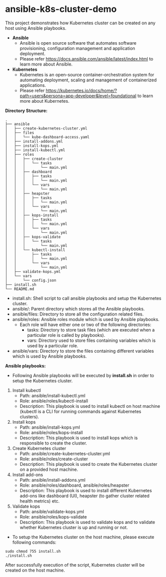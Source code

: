 # ansible-k8s-cluster-demo

This project demonstrates how Kubernetes cluster can be created on any host using Ansible playbooks.

- **Ansible**
  - Ansible is open source software that automates software provisioning, configuration management and application deployment.
  - Please refer https://docs.ansible.com/ansible/latest/index.html to learn more about Ansible.
- **Kubernetes**
  - Kubernetes is an open-source container-orchestration system for automating deployment, scaling and management of containerized applications.
  - Please refer https://kubernetes.io/docs/home/?path=users&persona=app-developer&level=foundational to learn more about Kubernetes.

**Directory Structure:**
```
.
├── ansible
│   ├── create-kubernetes-cluster.yml
│   ├── files
│   │   └── kube-dashboard-access.yaml
│   ├── install-addons.yml
│   ├── install-kops.yml
│   ├── install-kubectl.yml
│   ├── roles
│   │   ├── create-cluster
│   │   │   └── tasks
│   │   │       └── main.yml
│   │   ├── dashboard
│   │   │   ├── tasks
│   │   │   │   └── main.yml
│   │   │   └── vars
│   │   │       └── main.yml
│   │   ├── heapster
│   │   │   ├── tasks
│   │   │   │   └── main.yml
│   │   │   └── vars
│   │   │       └── main.yml
│   │   ├── kops-install
│   │   │   ├── tasks
│   │   │   │   └── main.yml
│   │   │   └── vars
│   │   │       └── main.yml
│   │   ├── kops-validate
│   │   │   └── tasks
│   │   │       └── main.yml
│   │   └── kubectl-install
│   │       ├── tasks
│   │       │   └── main.yml
│   │       └── vars
│   │           └── main.yml
│   ├── validate-kops.yml
│   └── vars
│       └── config.json
├── install.sh
└── README.md
```
- install.sh: Shell script to call ansible playbooks and setup the Kubernetes cluster.
- ansible/: Parent directory which stores all the Ansible playbooks.
- ansible/files: Directory to store all the configuration related files.
- ansible/roles: Ansible roles module which is used by Ansible playbooks.
  - Each role will have either one or two of the following directories:
    - tasks: Directory to store task files (which are executed when a particular role is called by playbooks).
    - vars: Directory used to store files containing variables which is used by a particular role.
- ansible/vars: Directory to store the files containing different variables which is used by Ansible playbooks.

**Ansible playbooks:**
- Following Ansible playbooks will be executed by **install.sh** in order to setup the Kubernetes cluster.
1. Install kubectl
    - Path: ansible/install-kubectl.yml
    - Role: ansible/roles/kubectl-install
    - Description: This playbook is used to install kubectl on host machine (kubectl is a CLI for running commands against Kubernetes clusters).
2. Install kops
    - Path: ansible/install-kops.yml
    - Role: ansible/roles/kops-install
    - Description: This playbook is used to install kops which is responsible to create the cluster.
3. Create Kubernetes cluster
    - Path: ansible/create-kubernetes-cluster.yml
    - Role: ansible/roles/create-cluster
    - Description: This playbook is used to create the Kubernetes cluster on a provided host machine.
4. Install add-ons
    - Path: ansible/install-addons.yml
    - Role: ansible/roles/dashboard, ansible/roles/heapster
    - Description: This playbook is used to install different Kubernetes add-ons like dashboard (UI), heapster (to gather cluster related health metrics) etc.
5. Validate kops
    - Path: ansible/validate-kops.yml
    - Role: ansible/roles/kops-validate
    - Description: This playbook is used to validate kops and to validate whether Kubernetes cluster is up and running or not.

- To setup the Kubernetes cluster on the host machine, please execute following commands:
```
sudo chmod 755 install.sh
./install.sh
```
After successfully execution of the script, Kubernetes cluster will be created on the host machine.

